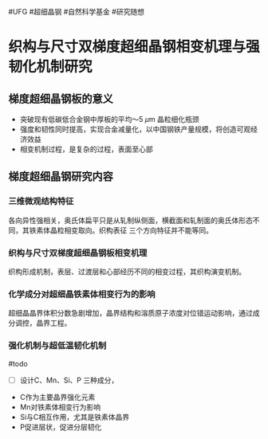 #UFG  #超细晶钢
#自然科学基金
#研究随想

# 织构与尺寸双梯度超细晶钢相变机理与强韧化机制研究



## 梯度超细晶钢板的意义
- 突破现有低碳低合金钢中厚板的平均～5 $\mu$m 晶粒细化瓶颈
- 强度和韧性同时提高，实现合金减量化，以中国钢铁产量规模，将创造可观经济效益
- 相变机制过程，是复杂的过程，表面至心部

## 梯度超细晶钢研究内容
###  三维微观结构特征
各向异性强相关，奥氏体扁平只是从轧制纵侧面，横截面和轧制面的奥氏体形态不同，其铁素体晶粒相变取向。织构表征 三个方向特征并不能等同。
### 织构与尺寸双梯度超细晶钢板相变机理
织构形成机制，表层、过渡层和心部经历不同的相变过程，其织构演变机制。
### 化学成分对超细晶铁素体相变行为的影响
超细晶晶界体积分数急剧增加，晶界结构和溶质原子浓度对位错运动影响，通过成分调控，晶界工程。
### 强化机制与超低温韧化机制

#todo  

- [ ] 设计C、Mn、Si、P 三种成分，
- C作为主要晶界强化元素
- Mn对铁素体相变行为影响
- Si与C相互作用，尤其是铁素体晶界
- P促进层状，促进分层韧化